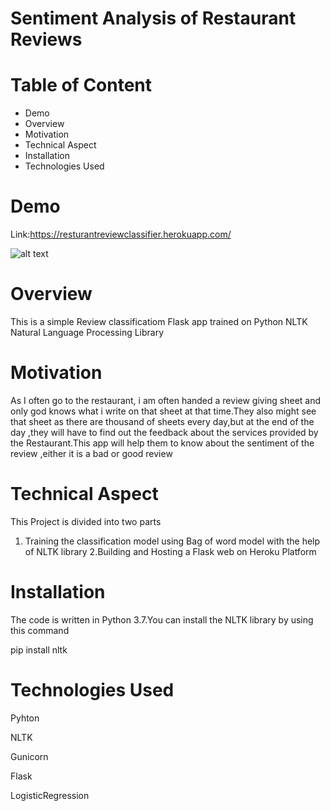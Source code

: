 # Sentiment Analysis of Restaurant Reviews

# Table of Content
- Demo 
- Overview 
- Motivation
- Technical Aspect
- Installation
- Technologies Used
# Demo
Link:https://resturantreviewclassifier.herokuapp.com/

![alt text](https://images.pexels.com/photos/6267/menu-restaurant-vintage-table.jpg?auto=compress&cs=tinysrgb&dpr=1&w=500)

# Overview
This is a simple Review classificatiom Flask app trained on Python NLTK Natural Language Processing Library

# Motivation
As I often go to the restaurant, i  am often handed a review giving sheet and only god knows what i write on that sheet at that time.They also might see that sheet as there are thousand of sheets every day,but at the end of the day ,they will have to find out the feedback about the services provided by the Restaurant.This app will help them to know about the sentiment of the review ,either it is a bad or good review 

# Technical Aspect
This  Project is divided into two parts
1. Training the classification model using Bag of word model with the help of NLTK library
2.Building and Hosting a Flask web on Heroku Platform

# Installation
The code is written in Python 3.7.You can install the NLTK library by using this command

pip install nltk

# Technologies Used

Pyhton 

NLTK

Gunicorn

Flask

LogisticRegression
